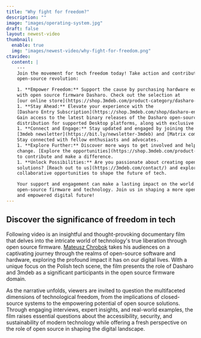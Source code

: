 ```yaml
---
title: "Why fight for freedom?"
description: ""
image: "images/operating-system.jpg"
draft: false
layout: newest-video
thumbnail:
  enable: true
  img: "images/newest-video/why-fight-for-freedom.png"
ctavideo:
  content: |
    ---
    Join the movement for tech freedom today! Take action and contribute to the
    open-source revolution:

    1. **Empower Freedom:** Support the cause by purchasing hardware equipped
    with open source firmware Dasharo. Check out the selection at
    [our online store](https://shop.3mdeb.com/product-category/dasharo-supported-hardware/).
    1. **Stay Ahead:** Elevate your experience with the
    [Dasharo Entry Subscription](https://shop.3mdeb.com/shop/dasharo-entry-subscription/1year/).
    Gain access to the latest binary releases of the Dasharo open-source firmware
    distribution for supported Desktop platforms, along with exclusive support.
    1. **Connect and Engage:** Stay updated and engaged by joining the
    [3mdeb newsletter](https://bit.ly/newsletter-3mdeb) and [Matrix community](https://matrix.to/#/+3mdeb:matrix.org).
    Stay connected with fellow enthusiasts and advocates.
    1. **Explore Further:** Discover more ways to get involved and help us drive
    change. [Explore the opportunities](https://shop.3mdeb.com/product-category/dasharo-supported-hardware/)
    to contribute and make a difference.
    1. **Unlock Possibilities:** Are you passionate about creating open
    solutions? [Reach out to us](https://3mdeb.com/contact/) and explore
    collaborative opportunities to shape the future of tech.

    Your support and engagement can make a lasting impact on the world of
    open-source firmware and technology. Join us in shaping a more open
    and empowered digital future!
---
```


## Discover the significance of freedom in tech

Following video is an insightful and thought-provoking documentary film that
delves into the intricate world of technology's true liberation through
open source firmware. [Mateusz Chrobok](https://www.youtube.com/@MateuszChrobok)
takes his audiences on a captivating journey through the realms of open-source
software and hardware, exploring the profound impact it has on our digital lives.
With a unique focus on the Polish tech scene, the film presents the role of
Dasharo and 3mdeb as a significant participants  in the open source firmware
domain.

As the narrative unfolds, viewers are invited to question the multifaceted
dimensions of technological freedom, from the implications of closed-source
systems to the empowering potential of open source solutions.
Through engaging interviews, expert insights, and real-world examples,
the film raises essential questions about the accessibility, security,
and sustainability of modern technology while offering a fresh perspective
on the role of open source in shaping the digital landscape.

<!--
## Release date: August 13, 2023, 6:00PM UTC+2

### Polish language + English subtitles for a global audience

{{< youtube wDiLGMqoc6c >}}
-->
